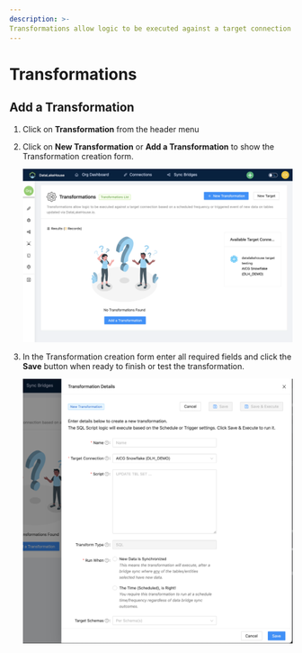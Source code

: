 ```yaml
---
description: >-
Transformations allow logic to be executed against a target connection based on a scheduled frequency or triggered event of new data on tables updated via DataLakeHouse.io.
---
```


# Transformations

## Add a Transformation
1. Click on **Transformation** from the header menu
1. Click on **New Transformation** or **Add a Transformation** to show the Transformation creation form.

    ![Add a Transformation for the Data Warehouse Sync](../_assets/img/transformation-add-new.png "New Transformation")

1. In the Transformation creation form enter all required fields and click the **Save** button when ready to finish or test the transformation.

    ![Add a Transformation Form for the Data Warehouse Sync](../_assets/img/transformation-add-form.png "New Transformation Form")
